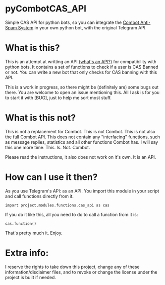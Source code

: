 # pyCombotCAS_API

Simple CAS API for python bots, so you can integrate the [Combot Anti-Spam System](https://combot.org/cas) in
your own python bot, with the original Telegram API.

# What is this?

This is an attempt at writting an API [(what's an API?)](https://en.wikipedia.org/wiki/Application_programming_interface) for compatibility with
python bots. It contains a set of functions to check if a user is CAS Banned or not. You can write a new bot that only checks for
CAS banning with this API.

This is a work in progress, so there might be (definitely are) some bugs out there. You are welcome to open
an issue mentioning this. All I ask is for you to start it with [BUG], just to help me sort most stuff.

# What is this not?

This is not a replacement for Combot. This is not Combot. This is not also the full Combot API. This does not
contain any "interfacing" functions, such as message replies, statistics and all other functions Combot has. I
will say this one more time: This. Is. Not. Combot.

Please read the instructions, it also does not work on it's own. It is an API.

# How can I use it then?

As you use Telegram's API: as an API. You import this module in your script and call functions directly from it.

`import project.modules.functions.cas_api as cas`

If you do it like this, all you need to do to call a function from it is:

`cas.function()`

That's pretty much it. Enjoy.

# Extra info:

I reserve the rights to take down this project, change any of these information/disclaimer files, and to revoke
or change the license under the project is built if needed.
